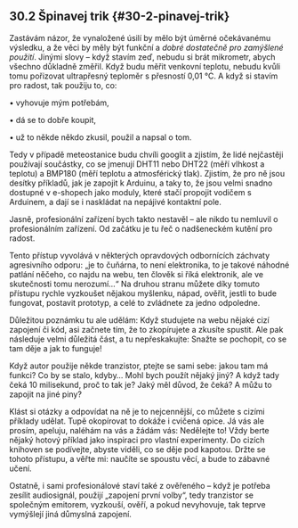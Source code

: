 ## 30.2 Špinavej trik {#30-2-pinavej-trik}

Zastávám názor, že vynaložené úsilí by mělo být úměrné očekávanému výsledku, a že věci by měly být funkční a _dobré dostatečně pro zamýšlené použití_. Jinými slovy – když stavím zeď, nebudu si brát mikrometr, abych všechno důkladně změřil. Když budu měřit venkovní teplotu, nebudu kvůli tomu pořizovat ultrapřesný teploměr s přesností 0,01 °C. A když si stavím pro radost, tak použiju to, co:

• vyhovuje mým potřebám,

• dá se to dobře koupit,

• už to někde někdo zkusil, použil a napsal o tom.

Tedy v případě meteostanice budu chvíli googlit a zjistím, že lidé nejčastěji používají součástky, co se jmenují DHT11 nebo DHT22 (měří vlhkost a teplotu) a BMP180 (měří teplotu a atmosférický tlak). Zjistím, že pro ně jsou desítky příkladů, jak je zapojit k Arduinu, a taky to, že jsou velmi snadno dostupné v e-shopech jako moduly, které stačí propojit vodičem s Arduinem, a dají se i naskládat na nepájivé kontaktní pole.

Jasně, profesionální zařízení bych takto nestavěl – ale nikdo tu nemluvil o profesionálním zařízení. Od začátku je tu řeč o nadšeneckém kutění pro radost.

Tento přístup vyvolává v některých opravdových odbornících záchvaty agresivního odporu: „je to čuňárna, to není elektronika, to je takové náhodné patlání něčeho, co najdu na webu, ten člověk si říká elektronik, ale ve skutečnosti tomu nerozumí…“ Na druhou stranu můžete díky tomuto přístupu rychle vyzkoušet nějakou myšlenku, nápad, ověřit, jestli to bude fungovat, postavit prototyp, a celé to zvládnete za jedno odpoledne.

Důležitou poznámku tu ale udělám: Když studujete na webu nějaké cizí zapojení či kód, asi začnete tím, že to zkopírujete a zkusíte spustit. Ale pak následuje velmi důležitá část, a tu nepřeskakujte: Snažte se pochopit, co se tam děje a jak to funguje!

Když autor použije někde tranzistor, ptejte se sami sebe: jakou tam má funkci? Co by se stalo, kdyby… Mohl bych použít nějaký jiný? A když tady čeká 10 milisekund, proč to tak je? Jaký měl důvod, že čeká? A můžu to zapojit na jiné piny?

Klást si otázky a odpovídat na ně je to nejcennější, co můžete s cizími příklady udělat. Tupě okopírovat to dokáže i cvičená opice. Já vás ale prosím, apeluju, naléhám na vás a žádám vás: Nedělejte to! Vždy berte nějaký hotový příklad jako inspiraci pro vlastní experimenty. Do cizích knihoven se podívejte, abyste viděli, co se děje pod kapotou. Držte se tohoto přístupu, a věřte mi: naučíte se spoustu věcí, a bude to zábavné učení.

Ostatně, i sami profesionálové staví také z ověřeného – když je potřeba zesílit audiosignál, použijí „zapojení první volby“, tedy tranzistor se společným emitorem, vyzkouší, ověří, a pokud nevyhovuje, tak teprve vymýšlejí jiná důmyslná zapojení.
